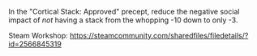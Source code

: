 In the "Cortical Stack: Approved" precept, reduce the negative social impact of *not* having a stack from the whopping -10 down to only -3.

Steam Workshop: https://steamcommunity.com/sharedfiles/filedetails/?id=2566845319
